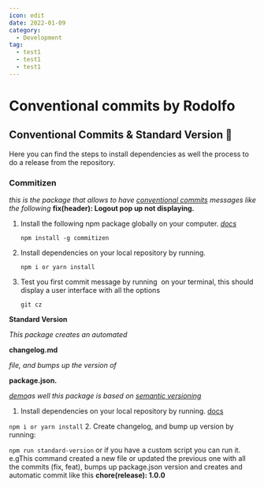 ```yaml
---
icon: edit
date: 2022-01-09
category:
  - Development
tag:
  - test1
  - test1
  - test1
---
```


# Conventional commits by Rodolfo

## **Conventional Commits & Standard Version 💾**

Here you can find the steps to install dependencies as well the process to do a release from the repository.

### **Commitizen**

*this is the package that allows to have [conventional commits](https://www.conventionalcommits.org/en/v1.0.0/) messages like the following* **fix(header): Logout pop up not displaying.**

1. Install the following npm package globally on your computer. *[docs](https://github.com/commitizen/cz-cli)*
    
    ```
    npm install -g commitizen
    ```
    
2. Install dependencies on your local repository by running.
    
    ```
    npm i or yarn install
    ```
    
3. Test you first commit message by running  on your terminal, this should display a user interface with all the options
    
    ```
    git cz
    ```
    

****Standard Version****

*This package creates an automated*

**changelog.md**

*file, and bumps up the version of*

**package.json.**

*[demo](https://www.youtube.com/watch?v=q3qE2nJRuYM&t=3s&ab_channel=JulieNg)as well this package is based on [semantic versioning](https://semver.org/)*

1. Install dependencies on your local repository by running. [docs](https://github.com/conventional-changelog/standard-version)

`npm i or yarn install`
2. Create changelog, and bump up version by running: 

`npm run standard-version` or if you have a custom script you can run it. e.gThis command created a new file or updated the previous one with all the commits (fix, feat), bumps up package.json version and creates and automatic commit like this **chore(release): 1.0.0**